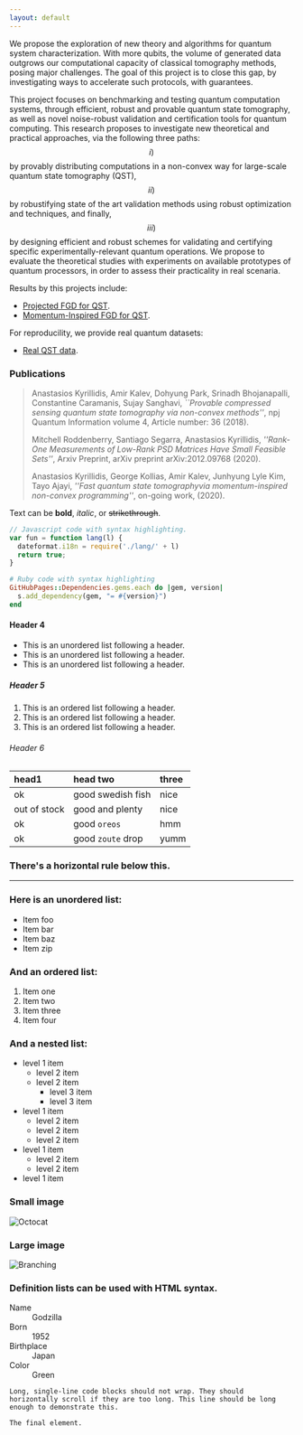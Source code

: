 ```yaml
---
layout: default
---
```


We propose the exploration of new theory and algorithms for quantum system characterization. With more qubits, the volume of generated data outgrows our computational capacity of classical tomography methods, posing major challenges. The goal of this project is to close this gap, by investigating ways to accelerate such protocols, with guarantees.

This project focuses on benchmarking and testing quantum computation systems, through efficient, robust and provable quantum state tomography, as well as novel noise-robust validation and certification tools for quantum computing. This research proposes to investigate new theoretical and practical approaches, via the following three paths: $$i)$$ by provably distributing computations in a non-convex way for large-scale quantum state tomography (QST), $$ii)$$ by robustifying state of the art validation methods using robust optimization and techniques, and finally, $$iii)$$ by designing efficient and robust schemes for validating and certifying specific experimentally-relevant quantum operations. We propose to evaluate the theoretical studies with experiments on available prototypes of quantum processors, in order to assess their practicality in real scenaria.

Results by this projects include: 

- [Projected FGD for QST](./another-page.html).
- [Momentum-Inspired FGD for QST](./another-page.html).

For reproducility, we provide real quantum datasets:

- [Real QST data](./another-page.html).

### Publications

> Anastasios Kyrillidis, Amir Kalev, Dohyung Park, Srinadh Bhojanapalli, Constantine Caramanis, Sujay Sanghavi, *``Provable compressed sensing quantum state tomography via non-convex methods''*, npj Quantum Information volume 4, Article number: 36 (2018).
>
> Mitchell Roddenberry, Santiago Segarra, Anastasios Kyrillidis, *''Rank-One Measurements of Low-Rank PSD Matrices Have Small Feasible Sets''*, Arxiv Preprint, arXiv preprint arXiv:2012.09768 (2020).
>
> Anastasios Kyrillidis, George Kollias, Amir Kalev, Junhyung Lyle Kim, Tayo Ajayi, *''Fast quantum state tomographyvia momentum-inspired non-convex programming''*, on-going work, (2020).



Text can be **bold**, _italic_, or ~~strikethrough~~.

```js
// Javascript code with syntax highlighting.
var fun = function lang(l) {
  dateformat.i18n = require('./lang/' + l)
  return true;
}
```

```ruby
# Ruby code with syntax highlighting
GitHubPages::Dependencies.gems.each do |gem, version|
  s.add_dependency(gem, "= #{version}")
end
```

#### Header 4

*   This is an unordered list following a header.
*   This is an unordered list following a header.
*   This is an unordered list following a header.

##### Header 5

1.  This is an ordered list following a header.
2.  This is an ordered list following a header.
3.  This is an ordered list following a header.

###### Header 6

| head1        | head two          | three |
|:-------------|:------------------|:------|
| ok           | good swedish fish | nice  |
| out of stock | good and plenty   | nice  |
| ok           | good `oreos`      | hmm   |
| ok           | good `zoute` drop | yumm  |

### There's a horizontal rule below this.

* * *

### Here is an unordered list:

*   Item foo
*   Item bar
*   Item baz
*   Item zip

### And an ordered list:

1.  Item one
1.  Item two
1.  Item three
1.  Item four

### And a nested list:

- level 1 item
  - level 2 item
  - level 2 item
    - level 3 item
    - level 3 item
- level 1 item
  - level 2 item
  - level 2 item
  - level 2 item
- level 1 item
  - level 2 item
  - level 2 item
- level 1 item

### Small image

![Octocat](https://github.githubassets.com/images/icons/emoji/octocat.png)

### Large image

![Branching](https://guides.github.com/activities/hello-world/branching.png)


### Definition lists can be used with HTML syntax.

<dl>
<dt>Name</dt>
<dd>Godzilla</dd>
<dt>Born</dt>
<dd>1952</dd>
<dt>Birthplace</dt>
<dd>Japan</dd>
<dt>Color</dt>
<dd>Green</dd>
</dl>

```
Long, single-line code blocks should not wrap. They should horizontally scroll if they are too long. This line should be long enough to demonstrate this.
```

```
The final element.
```
